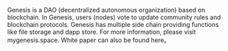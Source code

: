 Genesis is a DAO (decentralized autonomous organization) based on blockchain. In Genesis, users (nodes) vote to update community rules and blockchain protocols. 
Genesis has multiple side chain providing functions like file storage and dapp store. 
For more information, please visit mygenesis.space. White paper can also be found here。
